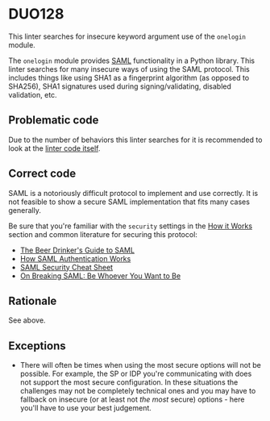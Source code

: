 # DUO128

This linter searches for insecure keyword argument use of the `onelogin` module.

The `onelogin` module provides [SAML](https://en.wikipedia.org/wiki/Security_Assertion_Markup_Language)
functionality in a Python library. This linter searches for many insecure ways
of using the SAML protocol. This includes things like using SHA1 as a
fingerprint algorithm (as opposed to SHA256), SHA1 signatures used during
signing/validating, disabled validation, etc.

## Problematic code

Due to the number of behaviors this linter searches for it is recommended to
look at the [linter code itself](https://github.com/duo-labs/dlint/blob/master/dlint/linters/bad_onelogin_kwarg_use.py).

## Correct code

SAML is a notoriously difficult protocol to implement and use correctly. It is
not feasible to show a secure SAML implementation that fits many cases
generally.

Be sure that you're familiar with the `security` settings in the [How it Works](https://github.com/onelogin/python-saml#how-it-works)
section and common literature for securing this protocol:

* [The Beer Drinker's Guide to SAML](https://duo.com/blog/the-beer-drinkers-guide-to-saml)
* [How SAML Authentication Works](https://auth0.com/blog/how-saml-authentication-works/)
* [SAML Security Cheat Sheet](https://cheatsheetseries.owasp.org/cheatsheets/SAML_Security_Cheat_Sheet.html)
* [On Breaking SAML: Be Whoever You Want to Be](https://www.usenix.org/system/files/conference/usenixsecurity12/sec12-final91.pdf)

## Rationale

See above.

## Exceptions

* There will often be times when using the most secure options will not be
possible. For example, the SP or IDP you're communicating with does not support
the most secure configuration. In these situations the challenges may not be
completely technical ones and you may have to fallback on insecure (or at
least not *the most* secure) options - here you'll have to use your best
judgement.
